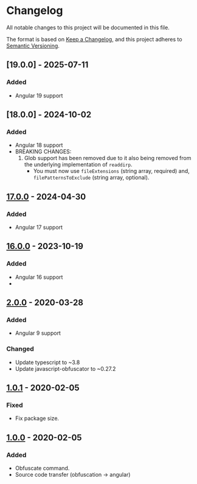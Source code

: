 # Changelog
All notable changes to this project will be documented in this file.

The format is based on [Keep a Changelog](https://keepachangelog.com/en/1.0.0/),
and this project adheres to [Semantic Versioning](https://semver.org/spec/v2.0.0.html).

## [19.0.0] - 2025-07-11
### Added
- Angular 19 support

## [18.0.0] - 2024-10-02
### Added
- Angular 18 support
- BREAKING CHANGES:
  1. Glob support has been removed due to it also being removed from the underlying implementation of `readdirp`.
     * You must now use `fileExtensions` (string array, required) and, `filePatternsToExclude` (string array, optional).

## [17.0.0] - 2024-04-30
### Added
- Angular 17 support

## [16.0.0] - 2023-10-19
### Added
- Angular 16 support
-
## [2.0.0] - 2020-03-28
### Added
- Angular 9 support

### Changed
- Update typescript to ~3.8
- Update javascript-obfuscator to ~0.27.2

## [1.0.1] - 2020-02-05
### Fixed
- Fix package size.

## [1.0.0] - 2020-02-05
### Added
- Obfuscate command.
- Source code transfer (obfuscation -> angular)

[17.0.0]: https://github.com/russcarver/ngx-source-obfuscation/compare/v17.0.0...v18.0.0
[17.0.0]: https://github.com/russcarver/ngx-source-obfuscation/compare/v16.0.0...v17.0.0
[16.0.0]: https://github.com/russcarver/ngx-source-obfuscation/compare/v2.0.0...v16.0.0
[2.0.0]: https://github.com/studer-raimann/ngx-source-obfuscation/compare/v1.0.1...v2.0.0
[1.0.1]: https://github.com/studer-raimann/ngx-source-obfuscation/compare/v1.0.0...v1.0.1
[1.0.0]: https://github.com/studer-raimann/ngx-source-obfuscation/releases/tag/v1.0.0
